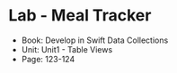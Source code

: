 #  Lab - Meal Tracker

- Book: Develop in Swift Data Collections
- Unit: Unit1 - Table Views
- Page: 123-124
